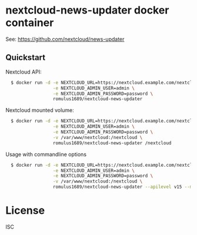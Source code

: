 # nextcloud-news-updater docker container

See: https://github.com/nextcloud/news-updater

## Quickstart

Nextcloud API:

```bash
  $ docker run -d -e NEXTCLOUD_URL=https://nextcloud.example.com/nextcloud \
                  -e NEXTCLOUD_ADMIN_USER=admin \
                  -e NEXTCLOUD_ADMIN_PASSWORD=password \
                  romulus1689/nextcloud-news-updater
```

Nextcloud mounted volume:

```bash
  $ docker run -d -e NEXTCLOUD_URL=https://nextcloud.example.com/nextcloud \
                  -e NEXTCLOUD_ADMIN_USER=admin \
                  -e NEXTCLOUD_ADMIN_PASSWORD=password \
                  -v /var/www/nextcloud:/nextcloud \
                  romulus1689/nextcloud-news-updater /nextcloud
```

Usage with commandline options

```bash
  $ docker run -d -e NEXTCLOUD_URL=https://nextcloud.example.com/nextcloud \
                  -e NEXTCLOUD_ADMIN_USER=admin \
                  -e NEXTCLOUD_ADMIN_PASSWORD=password \
                  -v /var/www/nextcloud:/nextcloud \
                  romulus1689/nextcloud-news-updater --apilevel v15 --mode endless /nextcloud
```

# License

ISC
